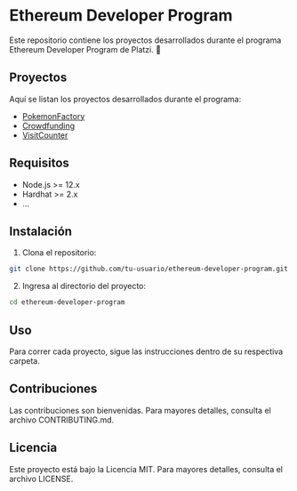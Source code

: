 # Ethereum Developer Program

Este repositorio contiene los proyectos desarrollados durante el programa Ethereum Developer Program de Platzi. 🚀

## Proyectos

Aquí se listan los proyectos desarrollados durante el programa:

- [PokemonFactory](./pokemonFactory/)
- [Crowdfunding](./crowdfunding/)
- [VisitCounter](./VisitCounter/)

## Requisitos

- Node.js >= 12.x
- Hardhat >= 2.x
- ...

## Instalación

1. Clona el repositorio:

```sh
git clone https://github.com/tu-usuario/ethereum-developer-program.git
```

2. Ingresa al directorio del proyecto:

```sh
cd ethereum-developer-program
```

## Uso

Para correr cada proyecto, sigue las instrucciones dentro de su respectiva carpeta.

## Contribuciones

Las contribuciones son bienvenidas. Para mayores detalles, consulta el archivo CONTRIBUTING.md.

## Licencia

Este proyecto está bajo la Licencia MIT. Para mayores detalles, consulta el archivo LICENSE.
